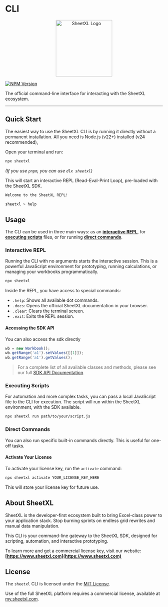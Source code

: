 # CLI

<p align="center">
  <a href="https://www.sheetxl.com" target="_blank">
    <img src="https://www.sheetxl.com/logo-text.svg" alt="SheetXL Logo" width="180" />
  </a>
</p>

[![NPM Version](https://img.shields.io/npm/v/sheetxl?color=blue)](https://www.npmjs.com/package/sheetxl)

The official command-line interface for interacting with the SheetXL ecosystem.

---

## Quick Start

The easiest way to use the SheetXL CLI is by running it directly without a permanent installation. All you need is Node.js (v22+) installed (v24 recommended),

Open your terminal and run:

```bash
npx sheetxl
```

*(If you use `pnpm`, you can use `dlx sheetxl`)*

This will start an interactive REPL (Read-Eval-Print Loop), pre-loaded with the SheetXL SDK.

```sh
Welcome to the SheetXL REPL!

sheetxl > help
```

## Usage

The CLI can be used in three main ways: as an [**interactive REPL**](#interactive-repl), for [**executing scripts**](#executing-scripts) files, or for running [**direct commands**](#direct-commands).

### Interactive REPL

Running the CLI with no arguments starts the interactive session. This is a powerful JavaScript environment for prototyping, running calculations, or managing your workbooks programmatically.

```bash
npx sheetxl
```

Inside the REPL, you have access to special commands:

* `.help`: Shows all available dot commands.
* `.docs`: Opens the official SheetXL documentation in your browser.
* `.clear`: Clears the terminal screen.
* `.exit`: Exits the REPL session.

#### Accessing the SDK API

You can also access the sdk directly

```javascript title="REPL Session"
wb = new Workbook();
wb.getRange('a1').setValues([[1]]);
wb.getRange('a1').getValues();
```

> For a complete list of all available classes and methods, please see our full [SDK API Documentation](https://api.sheetxl.com).

### Executing Scripts

For automation and more complex tasks, you can pass a local JavaScript file to the CLI for execution. The script will run within the SheetXL environment, with the SDK available.

```bash
npx sheetxl run path/to/your/script.js
```

### Direct Commands

You can also run specific built-in commands directly. This is useful for one-off tasks.

#### Activate Your License

To activate your license key, run the `activate` command:

```bash
npx sheetxl activate YOUR_LICENSE_KEY_HERE
```

This will store your license key for future use.

## About SheetXL

SheetXL is the developer-first ecosystem built to bring Excel-class power to your application stack. Stop burning sprints on endless grid rewrites and manual data manipulation.

This CLI is your command-line gateway to the SheetXL SDK, designed for scripting, automation, and interactive prototyping.

To learn more and get a commercial license key, visit our website:
**[https://www.sheetxl.com](https://www.sheetxl.com)**

## License

The `sheetxl` CLI is licensed under the [MIT License](https://github.com/sheetxl/sheetxl/LICENSE.md).

Use of the full SheetXL platform requires a commercial license, available at [my.sheetxl.com](https://my.sheetxl.com).
